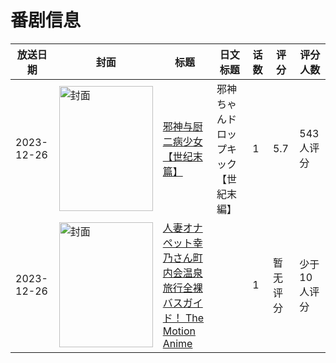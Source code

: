 # 番剧信息

|放送日期|封面|标题|日文标题|话数|评分|评分人数|
|---|---|---|---|---|---|---|
|2023-12-26|<img src="//lain.bgm.tv/pic/cover/c/e0/72/433729_ZxFiS.jpg" alt="封面" style="width:150px;height:200px;object-fit:cover;">|[邪神与厨二病少女【世纪末篇】](https://bangumi.tv/subject/433729)|邪神ちゃんドロップキック【世紀末編】|1|5.7|543人评分|
|2023-12-26|<img src="/img/no_icon_subject.png" alt="封面" style="width:150px;height:200px;object-fit:cover;">|[人妻オナペット幸乃さん町内会温泉旅行全裸バスガイド！ The Motion Anime](https://bangumi.tv/subject/474091)||1|暂无评分|少于10人评分|
